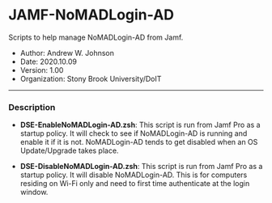 # JAMF-NoMADLogin-AD
 Scripts to help manage NoMADLogin-AD from Jamf.

- Author: Andrew W. Johnson
- Date: 2020.10.09
- Version: 1.00
- Organization: Stony Brook University/DoIT
---
### Description

- **DSE-EnableNoMADLogin-AD.zsh**: This script is run from Jamf Pro as a startup policy. It will check to see if NoMADLogin-AD is running and enable it if it is not. NoMADLogin-AD tends to get disabled when an OS Update/Upgrade takes place.

- **DSE-DisableNoMADLogin-AD.zsh**: This script is run from Jamf Pro as a startup policy. It will disable NoMADLogin-AD. This is for computers residing on Wi-Fi only and need to first time authenticate at the login window.
